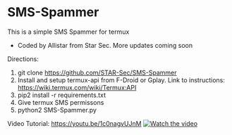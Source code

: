 # SMS-Spammer
This is a simple SMS Spammer for termux
- Coded by Allistar from Star Sec.
More updates coming soon

Directions: 
1. git clone https://github.com/STAR-Sec/SMS-Spammer
2. Install and setup termux-api from F-Droid or Gplay.
   Link to instructions: https://wiki.termux.com/wiki/Termux:API
3. pip2 install -r requirements.txt
4. Give termux SMS permissons
5. python2 SMS-Spammer.py


Video Tutorial:
https://youtu.be/1c0nagvUJnM
[![Watch the video](https://img.youtube.com/vi/T-D1KVIuvjA/maxresdefault.jpg)](https://youtu.be/T-D1KVIuvjA)
